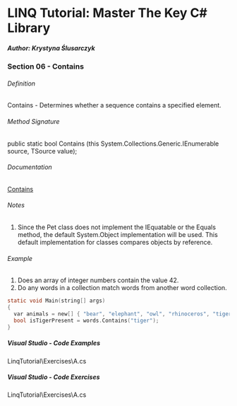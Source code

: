 # LINQ Tutorial: Master The Key C# Library

##### Author: Krystyna Ślusarczyk

### Section 06 - Contains

###### Definition
Contains - Determines whether a sequence contains a specified element.

###### Method Signature
public static bool Contains<TSource> (this System.Collections.Generic.IEnumerable<TSource> source, TSource value);

###### Documentation
[Contains](https://learn.microsoft.com/en-us/dotnet/api/system.linq.enumerable.contains)

###### Notes
1. Since the Pet class does not implement the IEquatable<T> or the Equals method, the default System.Object implementation will be used.  This default implementation for classes compares objects by reference.

###### Example
1. Does an array of integer numbers contain the value 42.
2. Do any words in a collection match words from another word collection.

```c
static void Main(string[] args)
{
  var animals = new[] { "bear", "elephant", "owl", "rhinoceros", "tiger", "turtle", "zebra"};
  bool isTigerPresent = words.Contains("tiger");
}
```

##### Visual Studio - Code Examples

LinqTutorial\Exercises\A.cs

##### Visual Studio - Code Exercises

LinqTutorial\Exercises\A.cs
